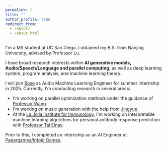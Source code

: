 ```yaml
---
permalink: /
title: ""
author_profile: true
redirect_from: 
  - /about/
  - /about.html
---
```

I'm a MS student at UC San Diego. I obtained my B.S. from Nanjing University, advised by Professor Lu.

I have broad research interests within <strong>AI generative models, Audio/Speech/Language and parallel computing</strong>, as well as deep learning system, program analysis, and machine learning theory.

I will join [Bose](https://www.bose.com) as Audio Machine Learning Engineer for summer internship in 2025.
Currently, I’m conducting research in several areas:
- I'm working on parallel optimization methods under the guidance of [Professor Wang](https://jimwang123.github.io/)
- I'm working on music generation with the help from [Jingyue](https://yuer867.github.io/).
- At the [La Jolla Institute for Immunology](https://www.lji.org/), I'm working on interpretable machine learning algorithms for personal antibody response prediction with [Professor Tal Einav](https://www.lji.org/labs/einav-lab/).

Prior to this, I completed an internship as an AI Engineer at [Papergames/Infold Games](https://www.papegames.com/en).

<!--Looking ahead, <strong>I'm actively seeking fulltime work opportunities from the 2026</strong>, with a focus on audio and speech AI technology. Reach out to me via the email provided on the left :)-->
